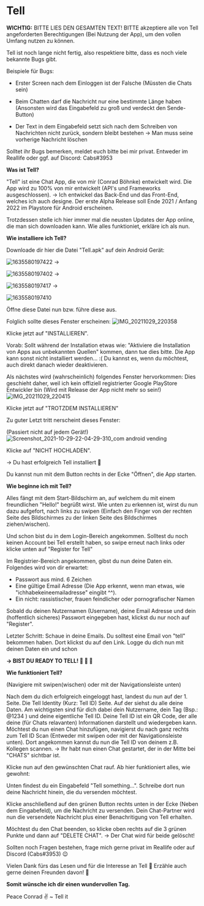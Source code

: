 # Tell

**WICHTIG:**
BITTE LIES DEN GESAMTEN TEXT!
BITTE akzeptiere alle von Tell angeforderten Berechtigungen (Bei Nutzung der App), um den vollen Umfang nutzen zu können.

Tell ist noch lange nicht fertig, also respektiere bitte, dass 
es noch viele bekannte Bugs gibt.

Beispiele für Bugs:
- Erster Screen nach dem Einloggen ist der Falsche (Müssten die Chats sein)

- Beim Chatten darf die Nachricht nur eine bestimmte Länge haben 
(Ansonsten wird das Eingabefeld zu groß und verdeckt den Sende-Button)

- Der Text in dem Eingabefeld setzt sich nach dem Schreiben von Nachrichten nicht zurück, sondern bleibt bestehen
 -> Man muss seine vorherige Nachricht löschen

Solltet ihr Bugs bemerken, meldet euch bitte bei mir privat. 
Entweder im Reallife oder ggf. auf Discord: Cabs#3953

**Was ist Tell?**

"Tell" ist eine Chat App, die von mir (Conrad Böhnke) entwickelt wird.
Die App  wird zu 100% von mir entwickelt (API's und Frameworks ausgeschlossen).
-> Ich entwickel das Back-End und das Front-End, welches ich auch designe.
Der erste Alpha Release soll Ende 2021 / Anfang 2022 im Playstore für Android erscheinen.

Trotzdessen stelle ich hier immer mal die neusten Updates der App online, die man sich downloaden kann.
Wie alles funktioniet, erkläre ich als  nun.

**Wie installiere ich Tell?**

Downloade dir hier die Datei "Tell.apk" auf dein Android Gerät:

![1635580197422](https://user-images.githubusercontent.com/34183744/139525000-aa5f788d-b741-4f5b-9379-98e79bacd66a.jpg)
->

![1635580197402](https://user-images.githubusercontent.com/34183744/139525017-4f2ba6d3-fc1e-44b4-9681-ba75c67dcaa0.jpg)
->

![1635580197417](https://user-images.githubusercontent.com/34183744/139525025-ffa7e2e7-e6ca-47f9-a249-81de664b0648.jpg)
->

![1635580197410](https://user-images.githubusercontent.com/34183744/139525035-2e929fc9-46da-427a-a10b-8ba362ecedea.jpg)


Öffne diese Datei nun bzw. führe diese aus.

Folglich sollte dieses Fenster erscheinen:
![IMG_20211029_220358](https://user-images.githubusercontent.com/34183744/139495600-627d74d4-468e-454c-af15-1bd7cc1271c8.jpg)

Klicke jetzt auf "INSTALLIEREN".

Vorab: Sollt während der Installation etwas wie: "Aktiviere die Installation von Apps aus unbekannten Quellen" kommen, dann tue dies bitte. 
Die App kann sonst nicht installiert werden... :(
Du kannst es, wenn du möchtest, auch direkt danach wieder deaktivieren.

Als nächstes wird (wahrscheinlich) folgendes Fenster hervorkommen:
Dies geschieht daher, weil ich kein offiziell registrierter Google PlayStore Entwickler bin (Wird mit Release der App nicht mehr so sein!)
![IMG_20211029_220415](https://user-images.githubusercontent.com/34183744/139495719-ebd98ab4-5ffd-4634-b962-7a19b3220374.jpg)

Klicke jetzt auf "TROTZDEM INSTALLIEREN"

Zu guter Letzt tritt nerscheint dieses Fenster:

(Passiert nicht auf jedem Gerät!)
![Screenshot_2021-10-29-22-04-29-310_com android vending](https://user-images.githubusercontent.com/34183744/139495954-ddedc407-93af-4133-8140-039d3c2c53b4.jpg)

Klicke auf "NICHT HOCHLADEN".

-> Du hast erfolgreich Tell installiert 🤟

Du kannst nun mit dem Button rechts in der Ecke "Öffnen", die App starten.


**Wie beginne ich mit Tell?**

Alles fängt mit dem Start-Bildschirm an, auf welchem du mit einem freundlichen "Hello!" begrüßt wirst.
Wie unten zu erkennen ist, wirst du nun dazu aufgefort, nach links zu swipen (Einfach den Finger von der rechten Seite des Bildschirmes zu der linken Seite des Bildschirmes ziehen/wischen).

Und schon bist du in dem Login-Bereich angekommen.
Solltest du noch keinen Account bei Tell erstellt haben, so swipe erneut nach links oder klicke unten auf "Register for Tell"

Im Registrier-Bereich angekommen, gibst du nun deine Daten ein.
Folgendes wird von dir erwartet:

- Passwort aus mind. 6 Zeichen
- Eine gültige Email Adresse (Die App erkennt, wenn man etwas, wie "ichhabekeineemailadresse" eingibt ^^).
- Ein nicht: rassistischer, frauen feindlicher oder pornografischer Namen

Sobald du deinen Nutzernamen (Username), deine Email Adresse und dein (hoffentlich sicheres) Passwort eingegeben hast, klickst du nur noch auf "Register".

Letzter Schritt:
Schaue in deine Emails. Du solltest eine Email von "tell" bekommen haben.
Dort klickst du auf den Link.
Logge du dich nun mit deinen Daten ein und schon

**-> BIST DU READY TO TELL! 🙂 🎊 🏁**


**Wie funktioniert Tell?**

(Navigiere mit swipen(wischen) oder mit der Navigationsleiste unten)

Nach dem du dich erfolgreich eingeloggt hast, landest du nun auf der 1. Seite. Die Tell Identity (Kurz: Tell ID) Seite.
Auf der siehst du alle deine Daten.
Am wichtigsten sind für dich dabei dein Nutzername, dein Tag (Bsp.: @1234 ) und deine eigentliche Tell ID.
Deine Tell ID ist ein QR Code, der alle deine (für Chats relavanten) Informationen darstellt und wiedergeben kann.
Möchtest du nun einen Chat hinzufügen, navigierst du nach ganz rechts zum Tell ID Scan (Entweder mit swipen oder mit der Navigationsleiste unten).
Dort angekommen kannst du nun die Tell ID von deinem z.B. Kollegen scannen.
-> Ihr habt nun einen Chat gestartet, der in der Mitte bei "CHATS" sichtbar ist.

Klicke nun auf den gewünschten Chat rauf.
Ab hier funktioniert alles, wie gewohnt:

Unten findest du ein Eingabefeld "Tell something...".
Schreibe dort nun deine Nachricht hinein, die du versenden möchtest.

Klicke anschließend auf den grünen Button rechts unten in der Ecke (Neben dem Eingabefeld), um die Nachricht zu versenden.
Dein Chat-Partner wird nun die versendete Nachricht plus einer Benachritigung von Tell erhalten.

Möchtest du den Chat beenden, so klicke oben rechts auf die 3 grünen Punkte und dann auf "DELETE CHAT".
-> Der Chat wird für beide gelöscht!


Sollten noch Fragen bestehen, frage mich gerne privat im Reallife oder auf Discord (Cabs#3953) 😉

Vielen Dank fürs das Lesen und für die Interesse an Tell 🤍
Erzähle auch gerne deinen Freunden davon! 🤗

**Somit wünsche ich dir einen wundervollen Tag.**

Peace Conrad ✌️
~ Tell it
